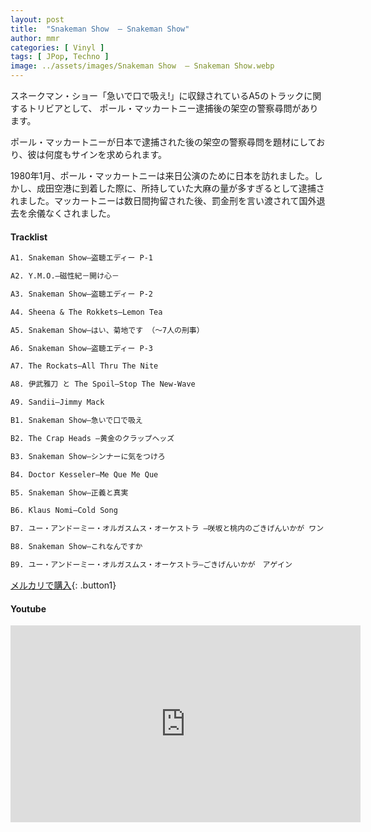 ```yaml
---
layout: post
title:  "Snakeman Show  – Snakeman Show"
author: mmr
categories: [ Vinyl ]
tags: [ JPop, Techno ]
image: ../assets/images/Snakeman Show  – Snakeman Show.webp
---
```


スネークマン・ショー「急いで口で吸え!」に収録されているA5のトラックに関するトリビアとして、
ポール・マッカートニー逮捕後の架空の警察尋問があります。

ポール・マッカートニーが日本で逮捕された後の架空の警察尋問を題材にしており、彼は何度もサインを求められます。

1980年1月、ポール・マッカートニーは来日公演のために日本を訪れました。しかし、成田空港に到着した際に、所持していた大麻の量が多すぎるとして逮捕されました。マッカートニーは数日間拘留された後、罰金刑を言い渡されて国外退去を余儀なくされました。

#### Tracklist
```md
A1. Snakeman Show–盗聴エディー P-1

A2. Y.M.O.–磁性紀－開け心－

A3. Snakeman Show–盗聴エディー P-2

A4. Sheena & The Rokkets–Lemon Tea

A5. Snakeman Show–はい、菊地です （～7人の刑事）

A6. Snakeman Show–盗聴エディー P-3

A7. The Rockats–All Thru The Nite

A8. 伊武雅刀 と The Spoil–Stop The New-Wave

A9. Sandii–Jimmy Mack

B1. Snakeman Show–急いで口で吸え

B2. The Crap Heads –黄金のクラップヘッズ

B3. Snakeman Show–シンナーに気をつけろ

B4. Doctor Kesseler–Me Que Me Que

B5. Snakeman Show–正義と真実

B6. Klaus Nomi–Cold Song

B7. ユー・アンドーミー・オルガスムス・オーケストラ –咲坂と桃内のごきげんいかが ワン・ツゥ・スリー

B8. Snakeman Show–これなんですか

B9. ユー・アンドーミー・オルガスムス・オーケストラ–ごきげんいかが　アゲイン
```


[メルカリで購入](https://jp.mercari.com/item/m52075146964?afid=6142608987){: .button1}

#### Youtube
<iframe width="560" height="315" src="https://www.youtube.com/embed/rZa6IHtxtCg?si=LjMvttUPLWDdvhtc" title="YouTube video player" frameborder="0" allow="accelerometer; autoplay; clipboard-write; encrypted-media; gyroscope; picture-in-picture; web-share" referrerpolicy="strict-origin-when-cross-origin" allowfullscreen></iframe>
